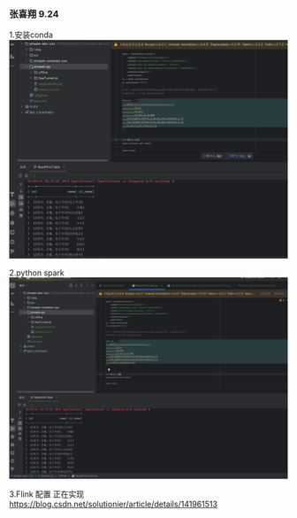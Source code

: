 ### 张喜翔 9.24

1.安装conda
![img.png](img231231212.png)

2.python spark
![img_1.png](123126456.png)

3.Flink 配置 正在实现
https://blog.csdn.net/solutionier/article/details/141961513